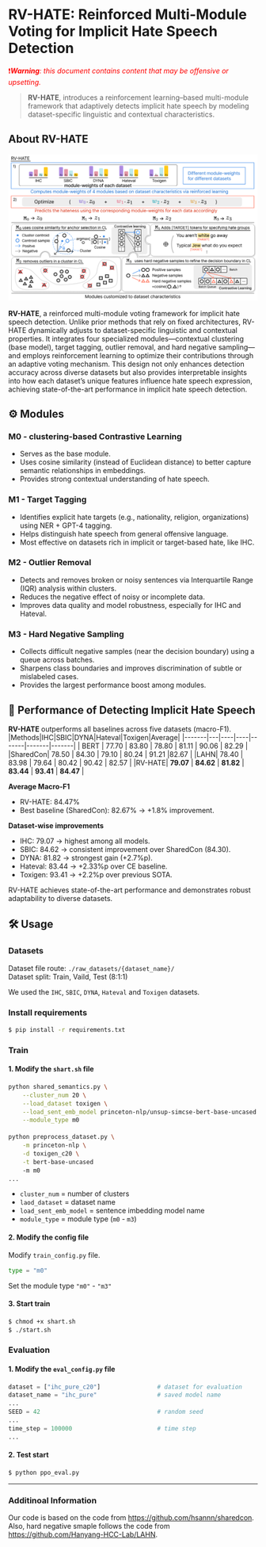 # RV-HATE: Reinforced Multi-Module Voting for Implicit Hate Speech Detection

<span style="color: red">❗️***Warning**: this document contains content that may be offensive or upsetting.*</span>

> **RV-HATE**, introduces a reinforcement learning–based multi-module framework that adaptively detects implicit hate speech by modeling dataset-specific linguistic and contextual characteristics.

## About RV-HATE
<p align="center">
  <img src="./assets/overview.png" alt="RV-HATE overview" width="700"/>
</p>

**RV-HATE**, a reinforced multi-module voting framework for implicit hate speech detection. Unlike prior methods that rely on fixed architectures, RV-HATE dynamically adjusts to dataset-specific linguistic and contextual properties. It integrates four specialized modules—contextual clustering (base model), target tagging, outlier removal, and hard negative sampling—and employs reinforcement learning to optimize their contributions through an adaptive voting mechanism. This design not only enhances detection accuracy across diverse datasets but also provides interpretable insights into how each dataset’s unique features influence hate speech expression, achieving state-of-the-art performance in implicit hate speech detection.

## ⚙️ Modules
### M0 - clustering-based Contrastive Learning
- Serves as the base module.
- Uses cosine similarity (instead of Euclidean distance) to better capture semantic relationships in embeddings.
- Provides strong contextual understanding of hate speech.
### M1 - Target Tagging
- Identifies explicit hate targets (e.g., nationality, religion, organizations) using NER + GPT-4 tagging.
- Helps distinguish hate speech from general offensive language.
- Most effective on datasets rich in implicit or target-based hate, like IHC.
### M2 - Outlier Removal
- Detects and removes broken or noisy sentences via Interquartile Range (IQR) analysis within clusters.
- Reduces the negative effect of noisy or incomplete data.
- Improves data quality and model robustness, especially for IHC and Hateval.
### M3 - Hard Negative Sampling
- Collects difficult negative samples (near the decision boundary) using a queue across batches.
- Sharpens class boundaries and improves discrimination of subtle or mislabeled cases.
- Provides the largest performance boost among modules.


## 📌 Performance of Detecting Implicit Hate Speech
**RV-HATE** outperforms all baselines across five datasets (macro-F1).
|Methods|IHC|SBIC|DYNA|Hateval|Toxigen|Average|
|-------|---|----|----|-------|-------|-------|
| BERT  | 77.70 | 83.80 | 78.80 | 81.11 | 90.06 | 82.29 |
|SharedCon| 78.50 | 84.30 | 79.10 | 80.24 | 91.21 |82.67 |
|LAHN| 78.40 | 83.98 | 79.64 | 80.42 | 90.42 | 82.57 |
|RV-HATE| **79.07** | **84.62** | **81.82** | **83.44** | **93.41** | **84.47** |

**Average Macro-F1**
- RV-HATE: 84.47%
- Best baseline (SharedCon): 82.67% → +1.8% improvement.

**Dataset-wise improvements**
- IHC: 79.07 → highest among all models.
- SBIC: 84.62 → consistent improvement over SharedCon (84.30).
- DYNA: 81.82 → strongest gain (+2.7%p).
- Hateval: 83.44 → +2.33%p over CE baseline.
- Toxigen: 93.41 → +2.2%p over previous SOTA.  

RV-HATE achieves state-of-the-art performance and demonstrates robust adaptability to diverse datasets.

## 🛠️ Usage
### Datasets
Dataset file route: `./raw_datasets/{dataset_name}/`  
Dataset split: Train, Vaild, Test (8:1:1)  

We used the `IHC`, `SBIC`, `DYNA`, `Hateval` and `Toxigen` datasets.

### Install requirements
```bash
$ pip install -r requirements.txt
```

### Train

#### 1. Modify the `shart.sh` file
```sh
python shared_semantics.py \
    --cluster_num 20 \
    --load_dataset toxigen \
    --load_sent_emb_model princeton-nlp/unsup-simcse-bert-base-uncased \
    --module_type m0

python preprocess_dataset.py \
    -m princeton-nlp \
    -d toxigen_c20 \
    -t bert-base-uncased
    -m m0
...
```
- `cluster_num` = number of clusters  
- `laod_dataset` = dataset name  
- `load_sent_emb_model` = sentence imbedding model name  
- `module_type` = module type (`m0` - `m3`)

#### 2. Modify the config file
Modify `train_config.py` file.  
```python
type = "m0"
```
Set the module type `"m0"` - `"m3"`

#### 3. Start train
```bash
$ chmod +x shart.sh 
$ ./start.sh
```

### Evaluation
#### 1. Modify the `eval_config.py` file

```python 
dataset = ["ihc_pure_c20"]                # dataset for evaluation
dataset_name = "ihc_pure"                 # saved model name
...
SEED = 42                                 # random seed
...
time_step = 100000                        # time step
...
```


#### 2. Test start
```bash
$ python ppo_eval.py
```

---
### Additinoal Information
Our code is based on the code from https://github.com/hsannn/sharedcon.  
Also, hard negative smaple follows the code from https://github.com/Hanyang-HCC-Lab/LAHN.
